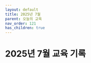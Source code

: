 ```yaml
---
layout: default
title: 2025년 7월
parent: 오늘의 교육
nav_order: 121
has_children: true
---
```

# 2025년 7월 교육 기록
